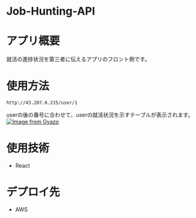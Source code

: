 # Job-Hunting-API
# アプリ概要
就活の進捗状況を第三者に伝えるアプリのフロント側です。

# 使用方法
```
http://43.207.6.215/user/1
```
userの後の番号に合わせて、userの就活状況を示すテーブルが表示されます。
[![Image from Gyazo](https://i.gyazo.com/48a65eeea1b61d6855adf44375ca0f6c.gif)](https://gyazo.com/48a65eeea1b61d6855adf44375ca0f6c)

# 使用技術
- React
# デプロイ先
- AWS